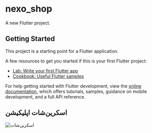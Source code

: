 # nexo_shop

A new Flutter project.

## Getting Started

This project is a starting point for a Flutter application.

A few resources to get you started if this is your first Flutter project:

- [Lab: Write your first Flutter app](https://docs.flutter.dev/get-started/codelab)
- [Cookbook: Useful Flutter samples](https://docs.flutter.dev/cookbook)

For help getting started with Flutter development, view the
[online documentation](https://docs.flutter.dev/), which offers tutorials,
samples, guidance on mobile development, and a full API reference.

## اسکرین‌شات اپلیکیشن

![اسکرین‌شات](https://raw.githubusercontent.com/ShahabNexone/Flutter_simple_shop/main/assets/screenshots/screenshot_1.png)
